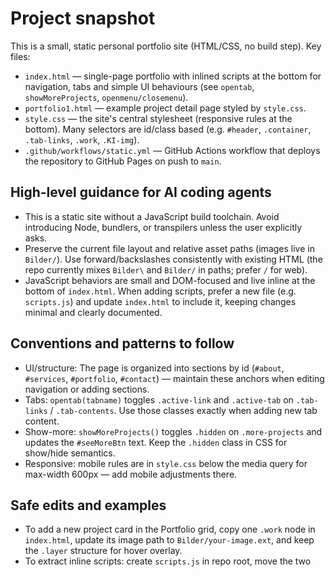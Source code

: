 <!-- GitHub Copilot / AI assistant guidance for contributors -->
# Project snapshot

This is a small, static personal portfolio site (HTML/CSS, no build step). Key files:

- `index.html` — single-page portfolio with inlined scripts at the bottom for navigation, tabs and simple UI behaviours (see `opentab`, `showMoreProjects`, `openmenu/closemenu`).
- `portfolio1.html` — example project detail page styled by `style.css`.
- `style.css` — the site's central stylesheet (responsive rules at the bottom). Many selectors are id/class based (e.g. `#header`, `.container`, `.tab-links`, `.work`, `.KI-img`).
- `.github/workflows/static.yml` — GitHub Actions workflow that deploys the repository to GitHub Pages on push to `main`.

## High-level guidance for AI coding agents

- This is a static site without a JavaScript build toolchain. Avoid introducing Node, bundlers, or transpilers unless the user explicitly asks.
- Preserve the current file layout and relative asset paths (images live in `Bilder/`). Use forward/backslashes consistently with existing HTML (the repo currently mixes `Bilder\` and `Bilder/` in paths; prefer `/` for web).
- JavaScript behaviors are small and DOM-focused and live inline at the bottom of `index.html`. When adding scripts, prefer a new file (e.g. `scripts.js`) and update `index.html` to include it, keeping changes minimal and clearly documented.

## Conventions and patterns to follow

- UI/structure: The page is organized into sections by id (`#about`, `#services`, `#portfolio`, `#contact`) — maintain these anchors when editing navigation or adding sections.
- Tabs: `opentab(tabname)` toggles `.active-link` and `.active-tab` on `.tab-links` / `.tab-contents`. Use those classes exactly when adding new tab content.
- Show-more: `showMoreProjects()` toggles `.hidden` on `.more-projects` and updates the `#seeMoreBtn` text. Keep the `.hidden` class in CSS for show/hide semantics.
- Responsive: mobile rules are in `style.css` below the media query for max-width 600px — add mobile adjustments there.

## Safe edits and examples

- To add a new project card in the Portfolio grid, copy one `.work` node in `index.html`, update its image path to `Bilder/your-image.ext`, and keep the `.layer` structure for hover overlay.
- To extract inline scripts: create `scripts.js` in repo root, move the two <script> blocks from `index.html` into it, wrap with an IIFE or `DOMContentLoaded` handler, then replace them with a single `<script src="scripts.js"></script>` before `</body>`.

## CI / Deployment notes

- The repo uses GitHub Pages via `.github/workflows/static.yml`. Pushing to `main` triggers Pages deployment and publishes the repository root contents. Don't rely on any build artifacts.

## Examples of file edits an assistant may perform

- Fix broken image path: update `Bilder\coming soon.png` → `Bilder/coming\ soon.png` (note spaces) or better: rename images to lowercase-without-spaces and update references.
- Make the tab-switching code robust: add `event` parameter to `opentab` instead of relying on global `event`, e.g. `function opentab(tabname, e) { e = e || window.event; ... }` and update callers `onclick="opentab('skills', event)"`.

## What not to change without permission

- Do not replace the font or CSS framework (Poppins + custom CSS) with external frameworks (Bootstrap/Tailwind) unless requested.
- Avoid adding package.json / node_modules; this repo intentionally has no build tooling.

If anything here is unclear or you want the instructions to include more details (e.g. coding style, automated previews, or image naming conventions) tell me which area to expand and I'll iterate.
